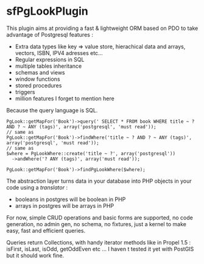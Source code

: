 sfPgLookPlugin
===============

This plugin aims at providing a fast & lightweight ORM based on PDO to take advantage of Postgresql features :

 *  Extra data types like key => value store, hierachical data and arrays, vectors, ISBN, IPV4 adresses etc...
 *  Regular expressions in SQL
 *  multiple tables inheritance
 *  schemas and views
 *  window functions
 *  stored procedures
 *  triggers
 *  million features I forget to mention here

Because the query language is SQL.

    PgLook::getMapFor('Book')->query(' SELECT * FROM book WHERE title ~ ? AND ? ~ ANY (tags)', array('postgresql', 'must read'));
    // same as
    PgLook::getMapFor('Book')->findWhere('title ~ ? AND ? ~ ANY (tags)', array('postgresql', 'must read'));
    // same as
    $where = PgLookWhere::create('title ~ ?', array('postgresql'))
      ->andWhere('? ANY (tags)', array('must read'));

    PgLook::getMapFor('Book')->findPgLookWhere($where);

The abstraction layer turns data in your database into PHP objects in your code using a _translator_ :

 *  booleans in postgres will be boolean in PHP
 *  arrays in postgres will be arrays in PHP

For now, simple CRUD operations and basic forms are supported, no code generation, no admin gen, no schema, no fixtures, just a kernel to make easy, fast and efficient queries.

Queries return Collections, with handy iterator methods like in Propel 1.5 : isFirst, isLast, isOdd, getOddEven etc ...
I haven t tested it yet with PostGIS but it should work fine.
